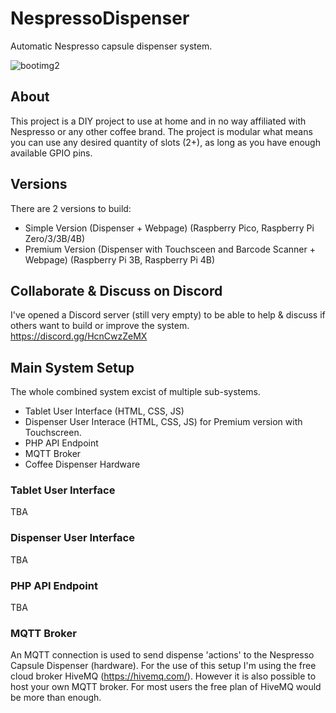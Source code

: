 # NespressoDispenser
Automatic Nespresso capsule dispenser system.

![bootimg2](https://user-images.githubusercontent.com/42770753/188196895-1454b54d-5c89-4117-9662-c9a8d76a90eb.png)


## About
This project is a DIY project to use at home and in no way affiliated with Nespresso or any other coffee brand. The project is modular what means you can use any desired quantity of slots (2+), as long as you have enough available GPIO pins.

## Versions
There are 2 versions to build:
- Simple Version (Dispenser + Webpage) (Raspberry Pico, Raspberry Pi Zero/3/3B/4B)
- Premium Version (Dispenser with Touchsceen and Barcode Scanner + Webpage) (Raspberry Pi 3B, Raspberry Pi 4B)

## Collaborate & Discuss on Discord
I've opened a Discord server (still very empty) to be able to help & discuss if others want to build or improve the system.
https://discord.gg/HcnCwzZeMX


## Main System Setup
The whole combined system excist of multiple sub-systems.
* Tablet User Interface (HTML, CSS, JS)
* Dispenser User Interace (HTML, CSS, JS) for Premium version with Touchscreen.
* PHP API Endpoint
* MQTT Broker
* Coffee Dispenser Hardware



### Tablet User Interface
TBA


### Dispenser User Interface
TBA


### PHP API Endpoint
TBA


### MQTT Broker
An MQTT connection is used to send dispense 'actions' to the Nespresso Capsule Dispenser (hardware). For the use of this setup I'm using the free cloud broker HiveMQ (https://hivemq.com/). However it is also possible to host your own MQTT broker. For most users the free plan of HiveMQ would be more than enough. 

